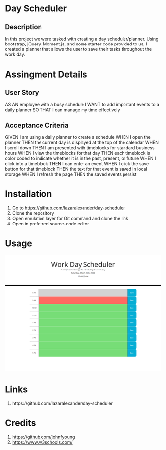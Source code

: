 # Day Scheduler

## Description

In this project we were tasked with creating a day scheduler/planner. Using bootstrap, jQuery, Moment.js, and some starter code provided to us, I created a planner that allows the user to save their tasks throughout the work day.

# Assingment Details

## User Story

AS AN employee with a busy schedule
I WANT to add important events to a daily planner
SO THAT I can manage my time effectively


## Acceptance Criteria

GIVEN I am using a daily planner to create a schedule
WHEN I open the planner
THEN the current day is displayed at the top of the calendar
WHEN I scroll down
THEN I am presented with timeblocks for standard business hours
WHEN I view the timeblocks for that day
THEN each timeblock is color coded to indicate whether it is in the past, present, or future
WHEN I click into a timeblock
THEN I can enter an event
WHEN I click the save button for that timeblock
THEN the text for that event is saved in local storage
WHEN I refresh the page
THEN the saved events persist


# Installation

1. Go to https://github.com/lazaralexander/day-scheduler
2. Clone the repository
3. Open emulation layer for Git command and clone the link
4. Open in preferred source-code editor

# Usage

![Screenshot of Website](https://github.com/lazaralexander/day-scheduler/blob/main/assets/Screenshot%202022-03-26%20100628.png "Website")

# Links

1. https://github.com/lazaralexander/day-scheduler

# Credits

1. https://github.com/johnfyoung
2. https://www.w3schools.com/